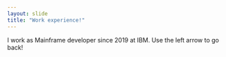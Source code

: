 ```yaml
---
layout: slide
title: "Work experience!"
---
```

I work as Mainframe developer since 2019 at IBM.
Use the left arrow to go back!

